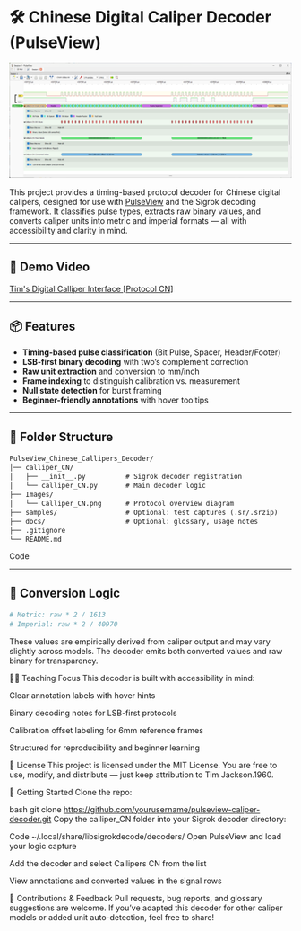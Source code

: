 # 🛠️ Chinese Digital Caliper Decoder (PulseView)

![Calliper Protocol Overview](Images/Calliper_CN.png)

This project provides a timing-based protocol decoder for Chinese digital calipers, designed for use with [PulseView](https://sigrok.org/wiki/PulseView) and the Sigrok decoding framework. It classifies pulse types, extracts raw binary values, and converts caliper units into metric and imperial formats — all with accessibility and clarity in mind.

---
## 🎥 Demo Video

[Tim's Digital Calliper Interface [Protocol CN]](https://youtu.be/M7SdDR3ZtSE)

---

## 📦 Features

- **Timing-based pulse classification** (Bit Pulse, Spacer, Header/Footer)
- **LSB-first binary decoding** with two’s complement correction
- **Raw unit extraction** and conversion to mm/inch
- **Frame indexing** to distinguish calibration vs. measurement
- **Null state detection** for burst framing
- **Beginner-friendly annotations** with hover tooltips

---

## 📁 Folder Structure

```
PulseView_Chinese_Callipers_Decoder/
│── calliper_CN/
│   ├── __init__.py          # Sigrok decoder registration
│   └── calliper_CN.py       # Main decoder logic
├── Images/
│   └── Calliper_CN.png      # Protocol overview diagram
├── samples/                 # Optional: test captures (.sr/.srzip)
├── docs/                    # Optional: glossary, usage notes
├── .gitignore
└── README.md
```


Code

---

## 🧮 Conversion Logic

```python
# Metric: raw * 2 / 1613
# Imperial: raw * 2 / 40970
```
These values are empirically derived from caliper output and may vary slightly across models. The decoder emits both converted values and raw binary for transparency.

🧑‍🏫 Teaching Focus
This decoder is built with accessibility in mind:

Clear annotation labels with hover hints

Binary decoding notes for LSB-first protocols

Calibration offset labeling for 6mm reference frames

Structured for reproducibility and beginner learning

📜 License
This project is licensed under the MIT License. You are free to use, modify, and distribute — just keep attribution to Tim Jackson.1960.

🚀 Getting Started
Clone the repo:

bash
git clone https://github.com/yourusername/pulseview-caliper-decoder.git
Copy the calliper_CN folder into your Sigrok decoder directory:

Code
~/.local/share/libsigrokdecode/decoders/
Open PulseView and load your logic capture

Add the decoder and select Callipers CN from the list

View annotations and converted values in the signal rows

🙌 Contributions & Feedback
Pull requests, bug reports, and glossary suggestions are welcome. If you’ve adapted this decoder for other caliper models or added unit auto-detection, feel free to share!
